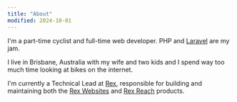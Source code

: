 ```yaml
---
title: "About"
modified: 2024-10-01
---
```

I'm a part-time cyclist and full-time web developer. PHP and [Laravel](https://laravel.com) are my jam.

I live in Brisbane, Australia with my wife and two kids and I spend way too much time looking at bikes on the internet.

I'm currently a Technical Lead at [Rex](https://www.rexsoftware.com/), responsible for building and maintaining both the [Rex Websites](https://www.rexsoftware.com/products/real-estate-websites) and [Rex Reach](https://www.rexsoftware.com/products/real-estate-marketing) products.
